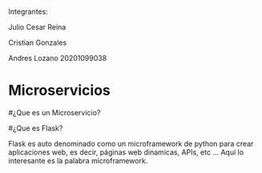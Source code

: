 Integrantes: 

Julio Cesar Reina

Cristian Gonzales

Andres Lozano     20201099038

# Microservicios


#¿Que es un Microservicio?

#¿Que es Flask?

Flask es auto denominado como un microframework de python para crear aplicaciones web, es decir, páginas web dinamicas, APIs, etc ... Aquí lo interesante es la palabra microframework.
